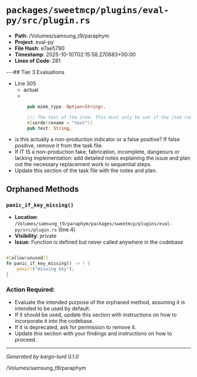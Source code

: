 # `packages/sweetmcp/plugins/eval-py/src/plugin.rs`

- **Path**: /Volumes/samsung_t9/paraphym
- **Project**: eval-py
- **File Hash**: e7ae5790  
- **Timestamp**: 2025-10-10T02:15:58.270683+00:00  
- **Lines of Code**: 281

---## Tier 3 Evaluations


- Line 305
  - actual
  - 

```rust
        pub mime_type: Option<String>,

        /// The text of the item. This must only be set if the item can actually be represented as text (not binary data).
        #[serde(rename = "text")]
        pub text: String,
```

- is this actually a non-production indicator or a false positive? If false positive, remove it from the task file.
- If IT IS a non-production fake, fabrication, incomplete, dangeours or lacking implementation: add detailed notes explaining the issue and plan out the necessary replacement work in sequential steps. 
- Update this section of the task file with the notes and plan.

## Orphaned Methods


### `panic_if_key_missing()`

- **Location**: `/Volumes/samsung_t9/paraphym/packages/sweetmcp/plugins/eval-py/src/plugin.rs` (line 4)
- **Visibility**: private
- **Issue**: Function is defined but never called anywhere in the codebase

```rust

#[allow(unused)]
fn panic_if_key_missing() -> ! {
    panic!("missing key");
}
```

### Action Required:

- Evaluate the intended purpose of the orphaned method, assuming it is intended to be used by default.
- If it should be used, update this section with instructions on how to incorporate it into the codebase.
- If it is deprecated, ask for permission to remove it.
- Update this section with your findings and instructions on how to proceed.

---

*Generated by kargo-turd 0.1.0*

/Volumes/samsung_t9/paraphym